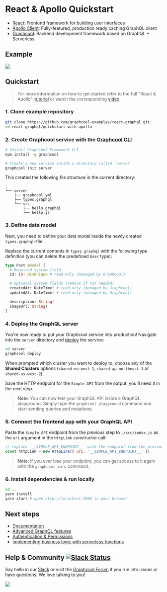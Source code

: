 # React & Apollo Quickstart

* [React](https://facebook.github.io/react/): Frontend framework for building user interfaces
* [Apollo Client](https://github.com/apollographql/apollo-client): Fully-featured, production ready caching GraphQL client
* [Graphcool](https://www.graph.cool): Backend development framework based on GraphQL + Serverless

## Example

![](http://imgur.com/3S6fUeI.gif)

## Quickstart

> For more information on how to get started refer to the full "React & Apollo"-[tutorial](https://www.graph.cool/docs/quickstart/frontend/react/apollo-tijghei9go/) or watch the corresponding [video](https://www.youtube.com/watch?v=OoPQl8hcIug).

### 1. Clone example repository

```sh
git clone https://github.com/graphcool-examples/react-graphql.git
cd react-graphql/quickstart-with-apollo
```

### 2. Create Graphcool service with the [Graphcool CLI](https://docs-next.graph.cool/reference/graphcool-cli/overview-zboghez5go)

```sh
# Install Graphcool Framework CLI
npm install -g graphcool

# Create a new service inside a directory called `server`
graphcool init server
```

This created the following file structure in the current directory:

```
.
└── server
    ├── graphcool.yml
    ├── types.graphql
    └── src
        ├── hello.graphql
        └── hello.js
```

### 3. Define data model

Next, you need to define your data model inside the newly created `types.graphql`-file.

Replace the current contents in `types.graphql` with the following type definition (you can delete the predefined `User` type):

```graphql
type Post @model {
  # Required system field
  id: ID! @isUnique # read-only (managed by Graphcool)

  # Optional system fields (remove if not needed)
  createdAt: DateTime! # read-only (managed by Graphcool)
  updatedAt: DateTime! # read-only (managed by Graphcool)

  description: String!
  imageUrl: String!
}
```

### 4. Deploy the GraphQL server

You're now ready to put your Graphcool service into production! Navigate into the `server` directory and [deploy](https://docs-next.graph.cool/reference/graphcool-cli/commands-aiteerae6l#graphcool-deploy) the service:

```sh
cd server
graphcool deploy
```

When prompted which cluster you want to deploy to, choose any of the **Shared Clusters** options (`shared-eu-west-1`, `shared-ap-northeast-1` or `shared-us-west-2`).

Save the HTTP endpoint for the `Simple API` from the output, you'll need it in the next step.

> **Note**: You can now test your GraphQL API inside a GraphQL playground. Simply type the `graphcool playground` command and start sending queries and mutations.

### 5. Connect the frontend app with your GraphQL API

Paste the `Simple API` endpoint from the previous step to `./src/index.js` as the `uri` argument in the `HttpLink` constructor call:

```js
// replace `__SIMPLE_API_ENDPOINT__` with the endpoint from the previous step
const httpLink = new HttpLink({ uri: '__SIMPLE_API_ENDPOINT__' })
```

> **Note**: If you ever lose your endpoint, you can get access to it again with the `graphcool info` command.

### 6. Install dependencies & run locally

```sh
cd ..
yarn install
yarn start # open http://localhost:3000 in your browser
```

## Next steps

* [Documentation](https://www.graph.cool/docs)
* [Advanced GraphQL features](https://www.graph.cool/docs/tutorials/advanced-features-eath7duf7d/)
* [Authentication & Permissions](https://www.graph.cool/docs/reference/authorization/overview-iegoo0heez/)
* [Implementing business logic with serverless functions](https://www.graph.cool/docs/reference/functions/overview-boo6uteemo/)


## Help & Community [![Slack Status](https://slack.graph.cool/badge.svg)](https://slack.graph.cool)

Say hello in our [Slack](http://slack.graph.cool/) or visit the [Graphcool Forum](https://www.graph.cool/forum) if you run into issues or have questions. We love talking to you!

![](http://i.imgur.com/5RHR6Ku.png)


